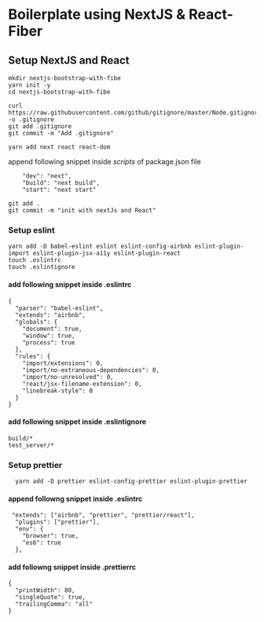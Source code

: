 # Boilerplate using NextJS & React-Fiber

## Setup NextJS and React 
```
mkdir nextjs-bootstrap-with-fibe
yarn init -y
cd nextjs-bootstrap-with-fibe
```


```
curl https://raw.githubusercontent.com/github/gitignore/master/Node.gitignore -o .gitignore
git add .gitignore
git commit -m "Add .gitignore"
```

```
yarn add next react react-dom
```

append following snippet inside *scripts*  of package.json file

```
    "dev": "next",
    "build": "next build",
    "start": "next start"
```


```
git add .
git commit -m "init with nextJs and React"
```

### Setup eslint

```
yarn add -D babel-eslint eslint eslint-config-airbnb eslint-plugin-import eslint-plugin-jsx-a11y eslint-plugin-react
touch .eslintrc
touch .eslintignore
```

#### add following snippet inside .eslintrc
```
{
  "parser": "babel-eslint",
  "extends": "airbnb",
  "globals": {
    "document": true,
    "window": true,
    "process": true
  },
  "rules": {
    "import/extensions": 0,
    "import/no-extraneous-dependencies": 0,
    "import/no-unresolved": 0,
    "react/jsx-filename-extension": 0,
    "linebreak-style": 0
  }
}
```

#### add following snippet inside .eslintignore
```
build/*
test_server/*
```

### Setup prettier
```
  yarn add -D prettier eslint-config-prettier eslint-plugin-prettier
```
#### append followng snippet inside .eslintrc
```
 "extends": ["airbnb", "prettier", "prettier/react"],
  "plugins": ["prettier"],
  "env": {
    "browser": true,
    "es6": true
  },
```

#### add followng snippet inside .prettierrc
```
{
  "printWidth": 80,
  "singleQuote": true,
  "trailingComma": "all"
}
```

